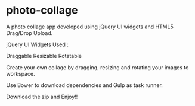 # photo-collage

A photo collage app developed using jQuery UI widgets and HTML5 Drag/Drop Upload.

jQuery UI Widgets Used :

Draggable
Resizable
Rotatable

Create your own collage by dragging, resizing and rotating your images to workspace.

Use Bower to download dependencies and Gulp as task runner.

Download the zip and Enjoy!!
